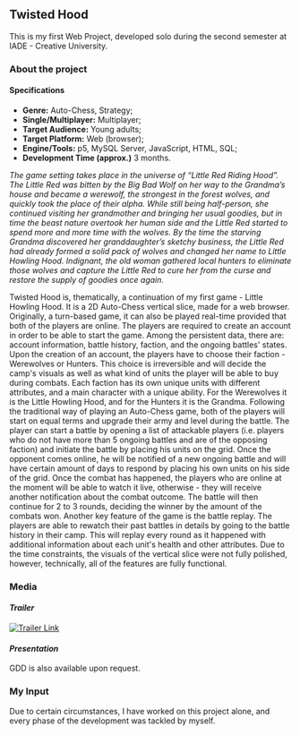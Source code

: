 ## Twisted Hood

This is my first Web Project, developed solo during the second semester at IADE - Creative University. 

### **About the project** 

#### **Specifications**

+ **Genre:** Auto-Chess, Strategy;
+ **Single/Multiplayer:** Multiplayer;
+ **Target Audience:** Young adults;
+ **Target Platform:** Web (browser);
+ **Engine/Tools:** p5, MySQL Server, JavaScript, HTML, SQL;
+ **Development Time (approx.)** 3 months.

*The game setting takes place in the universe of “Little Red Riding Hood”. 
The Little Red was bitten by the Big Bad Wolf on her way to the Grandma’s house and became a werewolf, the strongest in the forest wolves, and quickly took the place of their alpha. 
While still being half-person, she continued visiting her grandmother and bringing her usual goodies, but in time the beast nature overtook her human side and the Little Red started to spend more and more time with the wolves. By the time the starving Grandma discovered her granddaughter’s sketchy business, the Little Red had already formed a solid pack of wolves and changed her name to Little Howling Hood. 
Indignant, the old woman gathered local hunters to eliminate those wolves and capture the Little Red to cure her from the curse and restore the supply of goodies once again.*

Twisted Hood is, thematically, a continuation of my first game - Little Howling Hood. 
It is a 2D Auto-Chess vertical slice, made for a web browser. Originally, a turn-based game, it can also be played real-time provided that both of the players are online. The players are required to create an account in order to be able to start the game. Among the persistent data, there are: account information, battle history, faction, and the ongoing battles' states. 
Upon the creation of an account, the players have to choose their faction - Werewolves or Hunters. This choice is irreversible and will decide the camp's visuals as well as what kind of units the player will be able to buy during combats. Each faction has its own unique units with different attributes, and a main character with a unique ability. For the Werewolves it is the Little Howling Hood, and for the Hunters it is the Grandma. Following the traditional way of playing an Auto-Chess game, both of the players will start on equal terms and upgrade their army and level during the battle. 
The player can start a battle by opening a list of attackable players (i.e. players who do not have more than 5 ongoing battles and are of the opposing faction) and initiate the battle by placing his units on the grid. Once the opponent comes online, he will be notified of a new ongoing battle and will have certain amount of days to respond by placing his own units on his side of the grid. Once the combat has happened, the players who are online at the moment will be able to watch it live, otherwise - they will receive another notification about the combat outcome. The battle will then continue for 2 to 3 rounds, deciding the winner by the amount of the combats won. 
Another key feature of the game is the battle replay. The players are able to rewatch their past battles in details by going to the battle history in their camp. This will replay every round as it happened with additional information about each unit's health and other attributes. 
Due to the time constraints, the visuals of the vertical slice were not fully polished, however, technically, all of the features are fully functional.

### **Media**


#### *Trailer*

[![Trailer Link](https://img.youtube.com/vi/AFegcuIMJ3k/0.jpg)](https://youtu.be/AFegcuIMJ3k)

#### *Presentation*



GDD is also available upon request.

### **My Input**

Due to certain circumstances, I have worked on this project alone, and every phase of the development was tackled by myself.